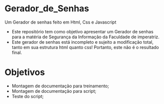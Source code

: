 # Gerador_de_Senhas
Um Gerador de senhas feito em Html, Css e Javascript

- Este repositório tem como objetivo apresentar um Gerador de senhas para a matéria de Segurança da Informação da Faculdade de imperatriz. 
- Este gerador de senhas está incompleto e sujeito a modificação total, tanto em sua estrutura html quanto css! Portanto, este não é o resultado final. 

# Objetivos
- Montagem de documentação para treinamento;
- Montagem de documentação para script;
- Teste do script;
